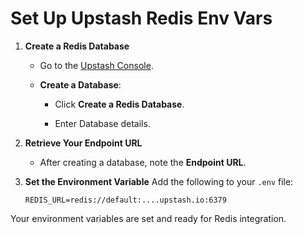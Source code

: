 # Set Up Upstash Redis Env Vars

1. **Create a Redis Database**

   - Go to the [Upstash Console](https://console.upstash.com/auth/sign-in).
   - **Create a Database**:

     - Click **Create a Redis Database**.

     - Enter Database details.

1. **Retrieve Your Endpoint URL**

   - After creating a database, note the **Endpoint URL**.

1. **Set the Environment Variable**
   Add the following to your `.env` file:

   ```env
   REDIS_URL=redis://default:....upstash.io:6379
   ```

Your environment variables are set and ready for Redis integration.

